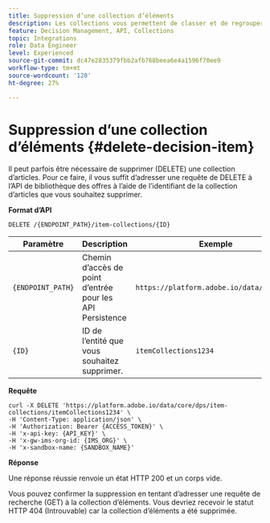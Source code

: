 ```yaml
---
title: Suppression d’une collection d’éléments
description: Les collections vous permettent de classer et de regrouper des éléments de décision en fonction de vos préférences.
feature: Decision Management, API, Collections
topic: Integrations
role: Data Engineer
level: Experienced
source-git-commit: dc47e2835379fbb2afb768beea6e4a1596f70ee9
workflow-type: tm+mt
source-wordcount: '120'
ht-degree: 27%

---
```



# Suppression d’une collection d’éléments {#delete-decision-item}

Il peut parfois être nécessaire de supprimer (DELETE) une collection d’articles. Pour ce faire, il vous suffit d’adresser une requête de DELETE à l’API de bibliothèque des offres à l’aide de l’identifiant de la collection d’articles que vous souhaitez supprimer.

**Format d’API**

```http
DELETE /{ENDPOINT_PATH}/item-collections/{ID}
```

| Paramètre | Description | Exemple |
| --------- | ----------- | ------- |
| `{ENDPOINT_PATH}` | Chemin d’accès de point d’entrée pour les API Persistence | `https://platform.adobe.io/data/core/dps` |
| `{ID}` | ID de l’entité que vous souhaitez supprimer. | `itemCollections1234` |

**Requête**

```shell
curl -X DELETE 'https://platform.adobe.io/data/core/dps/item-collections/itemCollections1234' \
-H 'Content-Type: application/json' \
-H 'Authorization: Bearer {ACCESS_TOKEN}' \
-H 'x-api-key: {API_KEY}' \
-H 'x-gw-ims-org-id: {IMS_ORG}' \
-H 'x-sandbox-name: {SANDBOX_NAME}'
```

**Réponse**

Une réponse réussie renvoie un état HTTP 200 et un corps vide.

Vous pouvez confirmer la suppression en tentant d’adresser une requête de recherche (GET) à la collection d’éléments. Vous devriez recevoir le statut HTTP 404 (Introuvable) car la collection d’éléments a été supprimée.
